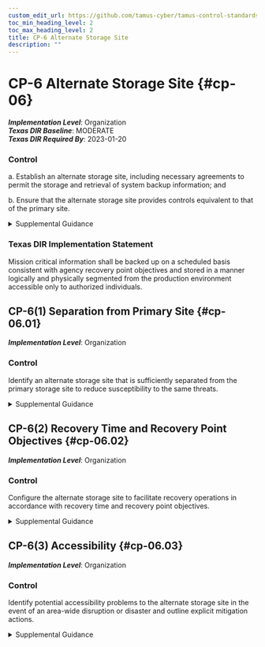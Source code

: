 ```yaml
---
custom_edit_url: https://github.com/tamus-cyber/tamus-control-standards/tree/main/content/tamus.edu/TAMUS_profile.xml
toc_min_heading_level: 2
toc_max_heading_level: 2
title: CP-6 Alternate Storage Site
description: ""
---
```


# CP-6 Alternate Storage Site {#cp-06}

_**Implementation Level**_: Organization\
_**Texas DIR Baseline**_: MODERATE\
_**Texas DIR Required By**_: 2023-01-20

### Control



a. Establish an alternate storage site, including necessary agreements to permit the storage and retrieval of system backup information; and

b. Ensure that the alternate storage site provides controls equivalent to that of the primary site.


<details><summary>Supplemental Guidance</summary>Alternate storage sites are geographically distinct from primary storage sites and maintain duplicate copies of information and data if the primary storage site is not available. Similarly, alternate processing sites provide processing capability if the primary processing site is not available. Geographically distributed architectures that support contingency requirements may be considered alternate storage sites. Items covered by alternate storage site agreements include environmental conditions at the alternate sites, access rules for systems and facilities, physical and environmental protection requirements, and coordination of delivery and retrieval of backup media. Alternate storage sites reflect the requirements in contingency plans so that organizations can maintain essential mission and business functions despite compromise, failure, or disruption in organizational systems.</details>

### Texas DIR Implementation Statement

Mission critical information shall be backed up on a scheduled basis consistent with agency recovery point objectives and stored in a manner logically and physically segmented from the production environment accessible only to authorized individuals.



## CP-6(1) Separation from Primary Site {#cp-06.01}

_**Implementation Level**_: Organization

### Control

Identify an alternate storage site that is sufficiently separated from the primary storage site to reduce susceptibility to the same threats.


<details><summary>Supplemental Guidance</summary>Threats that affect alternate storage sites are defined in organizational risk assessments and include natural disasters, structural failures, hostile attacks, and errors of omission or commission. Organizations determine what is considered a sufficient degree of separation between primary and alternate storage sites based on the types of threats that are of concern. For threats such as hostile attacks, the degree of separation between sites is less relevant.</details>


## CP-6(2) Recovery Time and Recovery Point Objectives {#cp-06.02}

_**Implementation Level**_: Organization

### Control

Configure the alternate storage site to facilitate recovery operations in accordance with recovery time and recovery point objectives.


<details><summary>Supplemental Guidance</summary>Organizations establish recovery time and recovery point objectives as part of contingency planning. Configuration of the alternate storage site includes physical facilities and the systems supporting recovery operations that ensure accessibility and correct execution.</details>


## CP-6(3) Accessibility {#cp-06.03}

_**Implementation Level**_: Organization

### Control

Identify potential accessibility problems to the alternate storage site in the event of an area-wide disruption or disaster and outline explicit mitigation actions.


<details><summary>Supplemental Guidance</summary>Area-wide disruptions refer to those types of disruptions that are broad in geographic scope with such determinations made by organizations based on organizational assessments of risk. Explicit mitigation actions include duplicating backup information at other alternate storage sites if access problems occur at originally designated alternate sites or planning for physical access to retrieve backup information if electronic accessibility to the alternate site is disrupted.</details>
